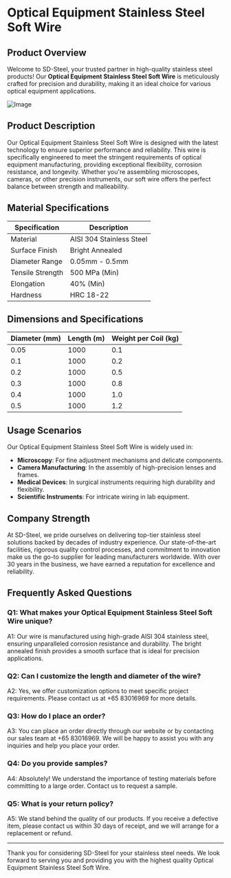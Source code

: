 # Optical Equipment Stainless Steel Soft Wire

## Product Overview

Welcome to SD-Steel, your trusted partner in high-quality stainless steel products! Our **Optical Equipment Stainless Steel Soft Wire** is meticulously crafted for precision and durability, making it an ideal choice for various optical equipment applications.

![Image](https://github.com/user-attachments/assets/2567258e-e124-4816-932d-1809bd27ef0b)

## Product Description

Our Optical Equipment Stainless Steel Soft Wire is designed with the latest technology to ensure superior performance and reliability. This wire is specifically engineered to meet the stringent requirements of optical equipment manufacturing, providing exceptional flexibility, corrosion resistance, and longevity. Whether you're assembling microscopes, cameras, or other precision instruments, our soft wire offers the perfect balance between strength and malleability.

## Material Specifications

| Specification | Description |
|---------------|-------------|
| Material      | AISI 304 Stainless Steel |
| Surface Finish | Bright Annealed |
| Diameter Range | 0.05mm - 0.5mm |
| Tensile Strength | 500 MPa (Min) |
| Elongation | 40% (Min) |
| Hardness | HRC 18-22 |

## Dimensions and Specifications

| Diameter (mm) | Length (m) | Weight per Coil (kg) |
|---------------|------------|----------------------|
| 0.05          | 1000       | 0.1                  |
| 0.1           | 1000       | 0.2                  |
| 0.2           | 1000       | 0.5                  |
| 0.3           | 1000       | 0.8                  |
| 0.4           | 1000       | 1.0                  |
| 0.5           | 1000       | 1.2                  |

## Usage Scenarios

Our Optical Equipment Stainless Steel Soft Wire is widely used in:

- **Microscopy**: For fine adjustment mechanisms and delicate components.
- **Camera Manufacturing**: In the assembly of high-precision lenses and frames.
- **Medical Devices**: In surgical instruments requiring high durability and flexibility.
- **Scientific Instruments**: For intricate wiring in lab equipment.

## Company Strength

At SD-Steel, we pride ourselves on delivering top-tier stainless steel solutions backed by decades of industry experience. Our state-of-the-art facilities, rigorous quality control processes, and commitment to innovation make us the go-to supplier for leading manufacturers worldwide. With over 30 years in the business, we have earned a reputation for excellence and reliability.

## Frequently Asked Questions

### Q1: What makes your Optical Equipment Stainless Steel Soft Wire unique?

A1: Our wire is manufactured using high-grade AISI 304 stainless steel, ensuring unparalleled corrosion resistance and durability. The bright annealed finish provides a smooth surface that is ideal for precision applications.

### Q2: Can I customize the length and diameter of the wire?

A2: Yes, we offer customization options to meet specific project requirements. Please contact us at +65 83016969 for more details.

### Q3: How do I place an order?

A3: You can place an order directly through our website or by contacting our sales team at +65 83016969. We will be happy to assist you with any inquiries and help you place your order.

### Q4: Do you provide samples?

A4: Absolutely! We understand the importance of testing materials before committing to a large order. Contact us to request a sample.

### Q5: What is your return policy?

A5: We stand behind the quality of our products. If you receive a defective item, please contact us within 30 days of receipt, and we will arrange for a replacement or refund.

---

Thank you for considering SD-Steel for your stainless steel needs. We look forward to serving you and providing you with the highest quality Optical Equipment Stainless Steel Soft Wire.